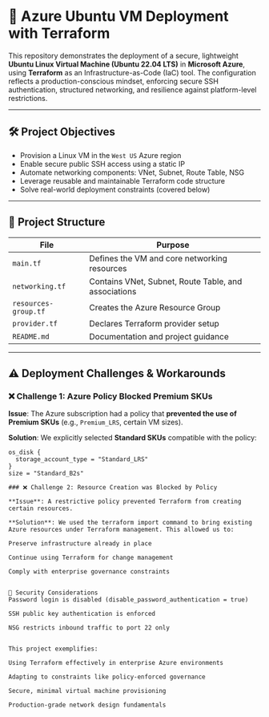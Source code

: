 # 🚀 Azure Ubuntu VM Deployment with Terraform

This repository demonstrates the deployment of a secure, lightweight **Ubuntu Linux Virtual Machine (Ubuntu 22.04 LTS)** in **Microsoft Azure**, using **Terraform** as an Infrastructure-as-Code (IaC) tool. The configuration reflects a production-conscious mindset, enforcing secure SSH authentication, structured networking, and resilience against platform-level restrictions.

---

## 🛠️ Project Objectives

- Provision a Linux VM in the `West US` Azure region
- Enable secure public SSH access using a static IP
- Automate networking components: VNet, Subnet, Route Table, NSG
- Leverage reusable and maintainable Terraform code structure
- Solve real-world deployment constraints (covered below)

---

## 📁 Project Structure

| File                  | Purpose |
|-----------------------|---------|
| `main.tf`             | Defines the VM and core networking resources |
| `networking.tf`       | Contains VNet, Subnet, Route Table, and associations |
| `resources-group.tf`  | Creates the Azure Resource Group |
| `provider.tf`         | Declares Terraform provider setup |
| `README.md`           | Documentation and project guidance |

---

## ⚠️ Deployment Challenges & Workarounds

### ❌ Challenge 1: Azure Policy Blocked Premium SKUs

**Issue**: The Azure subscription had a policy that **prevented the use of Premium SKUs** (e.g., `Premium_LRS`, certain VM sizes).

**Solution**: We explicitly selected **Standard SKUs** compatible with the policy:
```hcl
os_disk {
  storage_account_type = "Standard_LRS"
}
size = "Standard_B2s"

### ❌ Challenge 2: Resource Creation was Blocked by Policy

**Issue**: A restrictive policy prevented Terraform from creating certain resources.

**Solution**: We used the terraform import command to bring existing Azure resources under Terraform management. This allowed us to:

Preserve infrastructure already in place

Continue using Terraform for change management

Comply with enterprise governance constraints


🔐 Security Considerations
Password login is disabled (disable_password_authentication = true)

SSH public key authentication is enforced

NSG restricts inbound traffic to port 22 only


This project exemplifies:

Using Terraform effectively in enterprise Azure environments

Adapting to constraints like policy-enforced governance

Secure, minimal virtual machine provisioning

Production-grade network design fundamentals
